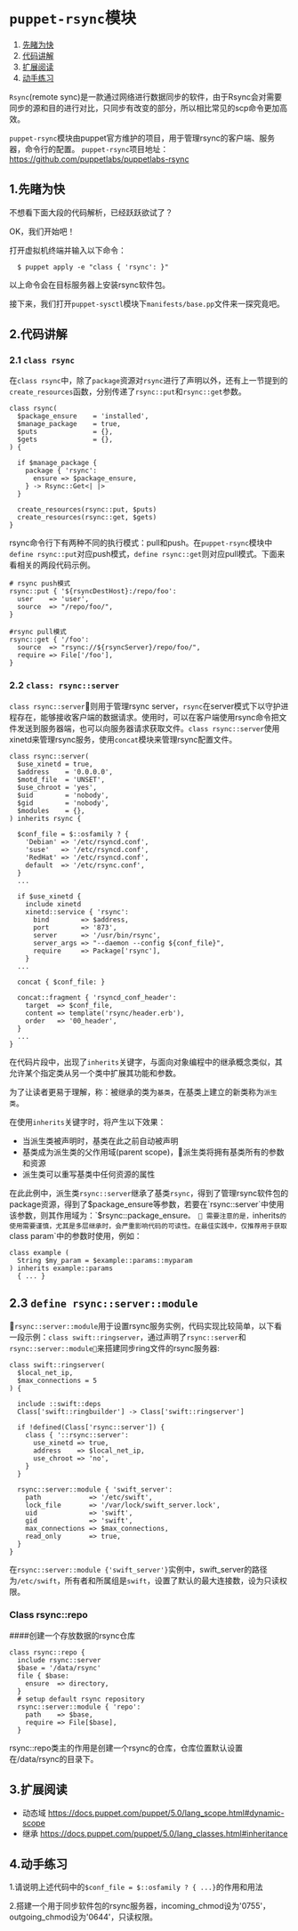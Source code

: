 # `puppet-rsync`模块

1. [先睹为快](#1.先睹为快)
2. [代码讲解](#代码讲解)
3. [扩展阅读](#扩展阅读) 
4. [动手练习](#动手练习)


`Rsync`(remote sync)是一款通过网络进行数据同步的软件，由于Rsync会对需要同步的源和目的进行对比，只同步有改变的部分，所以相比常见的scp命令更加高效。

`puppet-rsync`模块由puppet官方维护的项目，用于管理rsync的客户端、服务器，命令行的配置。
`puppet-rsync`项目地址：https://github.com/puppetlabs/puppetlabs-rsync

## 1.先睹为快

不想看下面大段的代码解析，已经跃跃欲试了？

OK，我们开始吧！
   
打开虚拟机终端并输入以下命令：

```puppet
  $ puppet apply -e "class { 'rsync': }"
```

以上命令会在目标服务器上安装rsync软件包。

接下来，我们打开`puppet-sysctl`模块下`manifests/base.pp`文件来一探究竟吧。


## 2.代码讲解
### 2.1 `class rsync`

在`class rsync`中，除了`package`资源对`rsync`进行了声明以外，还有上一节提到的`create_resources`函数，分别传递了`rsync::put`和`rsync::get`参数。
```puppet
class rsync(
  $package_ensure    = 'installed',
  $manage_package    = true,
  $puts              = {},
  $gets              = {},
) {

  if $manage_package {
    package { 'rsync':
      ensure => $package_ensure,
    } -> Rsync::Get<| |>
  }

  create_resources(rsync::put, $puts)
  create_resources(rsync::get, $gets)
}
```

rsync命令行下有两种不同的执行模式：pull和push。在`puppet-rsync`模块中`define rsync::put`对应push模式，`define rsync::get`则对应pull模式。下面来看相关的两段代码示例。

```puppet
# rsync push模式
rsync::put { '${rsyncDestHost}:/repo/foo':
  user    => 'user',
  source  => "/repo/foo/",
}

#rsync pull模式
rsync::get { '/foo':
  source  => "rsync://${rsyncServer}/repo/foo/",
  require => File['/foo'],
}
```

###  2.2 `class: rsync::server`

`class rsync::server`则用于管理rsync server，`rsync`在server模式下以守护进程存在，能够接收客户端的数据请求。使用时，可以在客户端使用rsync命令把文件发送到服务器端，也可以向服务器请求获取文件。`class rsync::server`使用xinetd来管理rsync服务，使用`concat`模块来管理rsync配置文件。

```puppet
class rsync::server(
  $use_xinetd = true,
  $address    = '0.0.0.0',
  $motd_file  = 'UNSET',
  $use_chroot = 'yes',
  $uid        = 'nobody',
  $gid        = 'nobody',
  $modules    = {},
) inherits rsync {

  $conf_file = $::osfamily ? {
    'Debian' => '/etc/rsyncd.conf',
    'suse'   => '/etc/rsyncd.conf',
    'RedHat' => '/etc/rsyncd.conf',
    default  => '/etc/rsync.conf',
  }
  ...
  
  if $use_xinetd {
    include xinetd
    xinetd::service { 'rsync':
      bind        => $address,
      port        => '873',
      server      => '/usr/bin/rsync',
      server_args => "--daemon --config ${conf_file}",
      require     => Package['rsync'],
    }
  ...

  concat { $conf_file: }

  concat::fragment { 'rsyncd_conf_header':
    target  => $conf_file,
    content => template('rsync/header.erb'),
    order   => '00_header',
  }
  ...
}
```

在代码片段中，出现了`inherits`关键字，与面向对象编程中的继承概念类似，其允许某个指定类从另一个类中扩展其功能和参数。

为了让读者更易于理解，称：被继承的类为`基类`，在基类上建立的新类称为`派生类`。

在使用`inherits`关键字时，将产生以下效果：

- 当派生类被声明时，基类在此之前自动被声明
- 基类成为派生类的父作用域(parent scope)，派生类将拥有基类所有的参数和资源
- 派生类可以重写基类中任何资源的属性

在此此例中，派生类`rsync::server`继承了基类`rsync`，得到了管理rsync软件包的package资源，得到了$package_ensure等参数，若要在`rsync::server`中使用该参数，则其作用域为：`$rsync::package_ensure`。

需要注意的是，`inherits`的使用需要谨慎，尤其是多层继承时，会严重影响代码的可读性。在最佳实践中，仅推荐用于获取`class param`中的参数时使用，例如：

```puppet
class example (
  String $my_param = $example::params::myparam
) inherits example::params 
  { ... }
```

## 2.3 `define rsync::server::module`

`rsync::server::module`用于设置rsync服务实例，代码实现比较简单，以下看一段示例：`class swift::ringserver`，通过声明了`rsync::server`和`rsync::server::module`来搭建同步ring文件的rsync服务器:
```puppet
class swift::ringserver(
  $local_net_ip,
  $max_connections = 5
) {

  include ::swift::deps
  Class['swift::ringbuilder'] -> Class['swift::ringserver']

  if !defined(Class['rsync::server']) {
    class { '::rsync::server':
      use_xinetd => true,
      address    => $local_net_ip,
      use_chroot => 'no',
    }
  }

  rsync::server::module { 'swift_server':
    path            => '/etc/swift',
    lock_file       => '/var/lock/swift_server.lock',
    uid             => 'swift',
    gid             => 'swift',
    max_connections => $max_connections,
    read_only       => true,
  }
}
```
在`rsync::server::module {'swift_server'}`实例中，swift_server的路径为`/etc/swift`，所有者和所属组是`swift`，设置了默认的最大连接数，设为只读权限。


### Class rsync::repo
####创建一个存放数据的rsync仓库
```puppet
class rsync::repo {
  include rsync::server
  $base = '/data/rsync'
  file { $base:
    ensure  => directory,
  }
  # setup default rsync repository
  rsync::server::module { 'repo':
    path    => $base,
    require => File[$base],
  }
```
rsync::repo类主的作用是创建一个rsync的仓库，仓库位置默认设置在/data/rsync的目录下。


## 3.扩展阅读

- 动态域 https://docs.puppet.com/puppet/5.0/lang_scope.html#dynamic-scope
- 继承  https://docs.puppet.com/puppet/5.0/lang_classes.html#inheritance

## 4.动手练习

1.请说明上述代码中的`$conf_file = $::osfamily ? { ...}`的作用和用法

2.搭建一个用于同步软件包的rsync服务器，incoming_chmod设为'0755'，outgoing_chmod设为'0644'，只读权限。